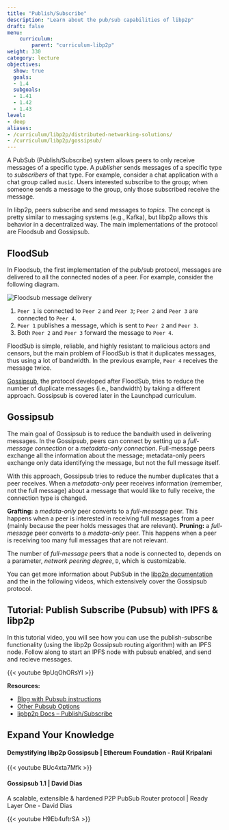 ```yaml
---
title: "Publish/Subscribe"
description: "Learn about the pub/sub capabilities of libp2p"
draft: false
menu:
    curriculum:
        parent: "curriculum-libp2p"
weight: 330
category: lecture
objectives:
  show: true
  goals:
  - 1.4
  subgoals:
  - 1.41
  - 1.42
  - 1.43
level:
- deep
aliases:
- /curriculum/libp2p/distributed-networking-solutions/
- /curriculum/libp2p/gossipsub/
---
```


A PubSub (Publish/Subscribe) system allows peers to only receive messages of a specific type. A _publisher_ sends messages of a specific type to _subscribers_ of that type. For example, consider a chat application with a chat group called `music`. Users interested subscribe to the group; when someone sends a message to the group, only those subscribed receive the message.

In libp2p, peers subscribe and send messages to _topics_. The concept is pretty similar to messaging systems (e.g., Kafka), but libp2p allows this behavior in a decentralized way. The main implementations of the protocol are Floodsub and Gossipsub.

## FloodSub

In Floodsub, the first implementation of the pub/sub protocol, messages are delivered to all the connected nodes of a peer. For example, consider the following diagram.

![Floodsub message delivery](floodsub.png)

1. `Peer 1` is connected to `Peer 2` and `Peer 3`; `Peer 2` and `Peer 3` are connected to `Peer 4`.
2. `Peer 1` publishes a message, which is sent to `Peer 2` and `Peer 3`.
3. Both `Peer 2` and `Peer 3` forward the message to `Peer 4`.

FloodSub is simple, reliable, and highly resistant to malicious actors and censors, but the main problem of FloodSub is that it duplicates messages, thus using a lot of bandwidth. In the previous example, `Peer 4` receives the message twice.

[Gossipsub](https://arxiv.org/pdf/2007.02754.pdf), the protocol developed after FloodSub, tries to reduce the number of duplicate messages (i.e., bandwidth) by taking a different approach. Gossipsub is covered later in the Launchpad curriculum.

## Gossipsub

The main goal of Gossipsub is to reduce the bandwith used in delivering messages.
In the Gossipsub, peers can connect by setting up a _full-message connection_ or a _metadata-only connection_.
Full-message peers exchange all the information about the message; metadata-only peers exchange only data identifying the message, but not the full message itself.

With this approach, Gossipsub tries to reduce the number duplicates that a peer receives.
When a _metadata-only_ peer receives information (remember, not the full message) about a message that would like to fully receive, the connection type is changed.

**Grafting:** a _medata-only_ peer converts to a _full-message_ peer. This happens when a peer is interested in receiving full messages from a peer (mainly because the peer holds messages that are relevant).
**Pruning:** a _full-message_ peer converts to a _medata-only_ peer. This happens when a peer is receiving too many full messages that are not relevant.

The number of _full-message_ peers that a node is connected to, depends on a parameter, _network peering degree_, `D`, which is customizable.

You can get more information about PubSub in the [libp2p documentation](https://docs.libp2p.io/concepts/publish-subscribe/) and the in the following videos, which extensively cover the Gossipsub protocol.

## Tutorial: Publish Subscribe (Pubsub) with IPFS & libp2p
In this tutorial video, you will see how you can use the publish-subscribe functionality (using the libp2p Gossipsub routing algorithm) with an IPFS node.  Follow along to start an IPFS node with pubsub enabled, and send and recieve messages.

{{< youtube 9pUqOhORsYI >}}

**Resources:**
* [Blog with Pubsub instructions](https://bitly.protocol.ai/pubsub-blog)
* [Other Pubsub Options](https://bitly.protocol.ai/pusub-flags)
* [lipbp2p Docs – Publish/Subscribe](https://docs.libp2p.io/concepts/publish-subscribe/)


## Expand Your Knowledge

#### Demystifying libp2p Gossipsub | Ethereum Foundation - Raúl Kripalani

{{< youtube BUc4xta7Mfk >}}

#### Gossipsub 1.1 | David Dias

A scalable, extensible & hardened P2P PubSub Router protocol | Ready Layer One - David Dias

{{< youtube H9Eb4uftrSA >}}
